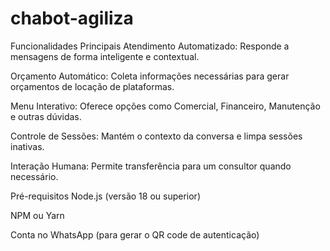 # chabot-agiliza
Funcionalidades Principais
Atendimento Automatizado: Responde a mensagens de forma inteligente e contextual.

Orçamento Automático: Coleta informações necessárias para gerar orçamentos de locação de plataformas.

Menu Interativo: Oferece opções como Comercial, Financeiro, Manutenção e outras dúvidas.

Controle de Sessões: Mantém o contexto da conversa e limpa sessões inativas.

Interação Humana: Permite transferência para um consultor quando necessário.

Pré-requisitos
Node.js (versão 18 ou superior)

NPM ou Yarn

Conta no WhatsApp (para gerar o QR code de autenticação)
